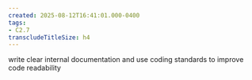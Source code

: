 ```yaml
---
created: 2025-08-12T16:41:01.000-0400
tags:
- C2.7
transcludeTitleSize: h4
---
```


write clear internal documentation and use coding standards to improve code readability